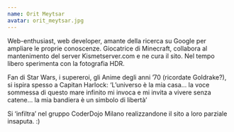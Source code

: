 ```yaml
---
name: Orit Meytsar
avatar: orit_meytsar.jpg
---
```

Web-enthusiast, web developer, amante della ricerca su Google per ampliare le proprie conoscenze.
Giocatrice di Minecraft, collabora al mantenimento del server Kismetserver.com e ne cura il sito. Nel tempo libero sperimenta con la fotografia HDR.

Fan di Star Wars, i supereroi, gli Anime degli anni ’70 (ricordate Goldrake?), si ispira spesso a Capitan Harlock: ‘L’universo è la mia casa… la voce sommessa di questo mare infinito mi invoca e mi invita a vivere senza catene… la mia bandiera è un simbolo di libertà’

Si ‘infiltra’ nel gruppo CoderDojo Milano realizzandone il sito a loro parziale insaputa. :)

